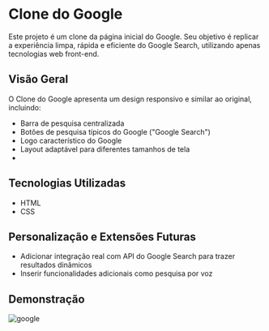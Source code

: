 # Clone do Google

Este projeto é um clone da página inicial do Google. Seu objetivo é replicar a experiência limpa, rápida e eficiente do Google Search, utilizando apenas tecnologias web front-end.

## Visão Geral

O Clone do Google apresenta um design responsivo e similar ao original, incluindo:

- Barra de pesquisa centralizada
- Botões de pesquisa típicos do Google ("Google Search")
- Logo característico do Google
- Layout adaptável para diferentes tamanhos de tela
- 
## Tecnologias Utilizadas

- HTML
- CSS

## Personalização e Extensões Futuras

- Adicionar integração real com API do Google Search para trazer resultados dinâmicos
- Inserir funcionalidades adicionais como pesquisa por voz

## Demonstração

![google](https://github.com/user-attachments/assets/3f1f688c-d3ba-4247-9461-3d5d95d4db63)
